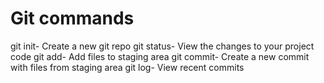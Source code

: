 # Git commands

git init- Create a new git repo
git status- View the changes to your project code
git add- Add files to staging area
git commit- Create a new commit with files from staging area
git log- View recent commits